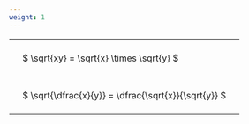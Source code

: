 ```yaml
---
weight: 1
---
```


<style type="text/css">
#T_63f45 th.col_heading {
  text-align: left;
  font-size: 1em;
}
#T_63f45 td {
  text-align: left;
  font-size: 1em;
  padding: 1.5em;
}
</style>
<table id="T_63f45">
  <thead>
  </thead>
  <tbody>
    <tr>
      <td id="T_63f45_row0_col0" class="data row0 col0" >$ \sqrt{xy} = \sqrt{x} \times \sqrt{y} $</td>
    </tr>
    <tr>
      <td id="T_63f45_row1_col0" class="data row1 col0" >$ \sqrt{\dfrac{x}{y}} = \dfrac{\sqrt{x}}{\sqrt{y}} $</td>
    </tr>
  </tbody>
</table>
